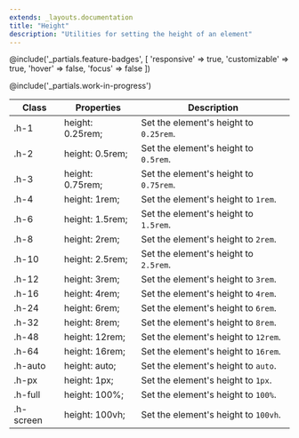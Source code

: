 ```yaml
---
extends: _layouts.documentation
title: "Height"
description: "Utilities for setting the height of an element"
---
```


@include('_partials.feature-badges', [
    'responsive' => true,
    'customizable' => true,
    'hover' => false,
    'focus' => false
])

@include('_partials.work-in-progress')

<div class="border-t border-grey-lighter">
    <table class="w-full text-left" style="border-collapse: collapse;">
        <colgroup>
            <col class="w-1/5">
            <col class="w-1/3">
            <col>
        </colgroup>
        <thead>
          <tr>
              <th class="text-sm font-semibold text-grey-darker p-2 bg-grey-lightest">Class</th>
              <th class="text-sm font-semibold text-grey-darker p-2 bg-grey-lightest">Properties</th>
              <th class="text-sm font-semibold text-grey-darker p-2 bg-grey-lightest">Description</th>
          </tr>
        </thead>
        <tbody class="align-baseline">
            <tr>
                <td class="p-2 border-t border-smoke font-mono text-xs text-purple-dark">.h-1</td>
                <td class="p-2 border-t border-smoke font-mono text-xs text-blue-dark">height: 0.25rem;</td>
                <td class="p-2 border-t border-smoke text-sm text-grey-darker">Set the element's height to <code>0.25rem</code>.</td>
            </tr>
            <tr>
                <td class="p-2 border-t border-smoke-light font-mono text-xs text-purple-dark">.h-2</td>
                <td class="p-2 border-t border-smoke-light font-mono text-xs text-blue-dark">height: 0.5rem;</td>
                <td class="p-2 border-t border-smoke-light text-sm text-grey-darker">Set the element's height to <code>0.5rem</code>.</td>
            </tr>
            <tr>
                <td class="p-2 border-t border-smoke-light font-mono text-xs text-purple-dark">.h-3</td>
                <td class="p-2 border-t border-smoke-light font-mono text-xs text-blue-dark">height: 0.75rem;</td>
                <td class="p-2 border-t border-smoke-light text-sm text-grey-darker">Set the element's height to <code>0.75rem</code>.</td>
            </tr>
            <tr>
                <td class="p-2 border-t border-smoke-light font-mono text-xs text-purple-dark">.h-4</td>
                <td class="p-2 border-t border-smoke-light font-mono text-xs text-blue-dark">height: 1rem;</td>
                <td class="p-2 border-t border-smoke-light text-sm text-grey-darker">Set the element's height to <code>1rem</code>.</td>
            </tr>
            <tr>
                <td class="p-2 border-t border-smoke-light font-mono text-xs text-purple-dark">.h-6</td>
                <td class="p-2 border-t border-smoke-light font-mono text-xs text-blue-dark">height: 1.5rem;</td>
                <td class="p-2 border-t border-smoke-light text-sm text-grey-darker">Set the element's height to <code>1.5rem</code>.</td>
            </tr>
            <tr>
                <td class="p-2 border-t border-smoke-light font-mono text-xs text-purple-dark">.h-8</td>
                <td class="p-2 border-t border-smoke-light font-mono text-xs text-blue-dark">height: 2rem;</td>
                <td class="p-2 border-t border-smoke-light text-sm text-grey-darker">Set the element's height to <code>2rem</code>.</td>
            </tr>
            <tr>
                <td class="p-2 border-t border-smoke-light font-mono text-xs text-purple-dark">.h-10</td>
                <td class="p-2 border-t border-smoke-light font-mono text-xs text-blue-dark">height: 2.5rem;</td>
                <td class="p-2 border-t border-smoke-light text-sm text-grey-darker">Set the element's height to <code>2.5rem</code>.</td>
            </tr>
            <tr>
                <td class="p-2 border-t border-smoke-light font-mono text-xs text-purple-dark">.h-12</td>
                <td class="p-2 border-t border-smoke-light font-mono text-xs text-blue-dark">height: 3rem;</td>
                <td class="p-2 border-t border-smoke-light text-sm text-grey-darker">Set the element's height to <code>3rem</code>.</td>
            </tr>
            <tr>
                <td class="p-2 border-t border-smoke-light font-mono text-xs text-purple-dark">.h-16</td>
                <td class="p-2 border-t border-smoke-light font-mono text-xs text-blue-dark">height: 4rem;</td>
                <td class="p-2 border-t border-smoke-light text-sm text-grey-darker">Set the element's height to <code>4rem</code>.</td>
            </tr>
            <tr>
                <td class="p-2 border-t border-smoke-light font-mono text-xs text-purple-dark">.h-24</td>
                <td class="p-2 border-t border-smoke-light font-mono text-xs text-blue-dark">height: 6rem;</td>
                <td class="p-2 border-t border-smoke-light text-sm text-grey-darker">Set the element's height to <code>6rem</code>.</td>
            </tr>
            <tr>
                <td class="p-2 border-t border-smoke-light font-mono text-xs text-purple-dark">.h-32</td>
                <td class="p-2 border-t border-smoke-light font-mono text-xs text-blue-dark">height: 8rem;</td>
                <td class="p-2 border-t border-smoke-light text-sm text-grey-darker">Set the element's height to <code>8rem</code>.</td>
            </tr>
            <tr>
                <td class="p-2 border-t border-smoke-light font-mono text-xs text-purple-dark">.h-48</td>
                <td class="p-2 border-t border-smoke-light font-mono text-xs text-blue-dark">height: 12rem;</td>
                <td class="p-2 border-t border-smoke-light text-sm text-grey-darker">Set the element's height to <code>12rem</code>.</td>
            </tr>
            <tr>
                <td class="p-2 border-t border-smoke-light font-mono text-xs text-purple-dark">.h-64</td>
                <td class="p-2 border-t border-smoke-light font-mono text-xs text-blue-dark">height: 16rem;</td>
                <td class="p-2 border-t border-smoke-light text-sm text-grey-darker">Set the element's height to <code>16rem</code>.</td>
            </tr>
            <tr>
                <td class="p-2 border-t border-smoke-light font-mono text-xs text-purple-dark">.h-auto</td>
                <td class="p-2 border-t border-smoke-light font-mono text-xs text-blue-dark">height: auto;</td>
                <td class="p-2 border-t border-smoke-light text-sm text-grey-darker">Set the element's height to <code>auto</code>.</td>
            </tr>
            <tr>
                <td class="p-2 border-t border-smoke-light font-mono text-xs text-purple-dark">.h-px</td>
                <td class="p-2 border-t border-smoke-light font-mono text-xs text-blue-dark">height: 1px;</td>
                <td class="p-2 border-t border-smoke-light text-sm text-grey-darker">Set the element's height to <code>1px</code>.</td>
            </tr>
            <tr>
                <td class="p-2 border-t border-smoke-light font-mono text-xs text-purple-dark">.h-full</td>
                <td class="p-2 border-t border-smoke-light font-mono text-xs text-blue-dark">height: 100%;</td>
                <td class="p-2 border-t border-smoke-light text-sm text-grey-darker">Set the element's height to <code>100%</code>.</td>
            </tr>
            <tr>
                <td class="p-2 border-t border-smoke-light font-mono text-xs text-purple-dark">.h-screen</td>
                <td class="p-2 border-t border-smoke-light font-mono text-xs text-blue-dark">height: 100vh;</td>
                <td class="p-2 border-t border-smoke-light text-sm text-grey-darker">Set the element's height to <code>100vh</code>.</td>
            </tr>
        </tbody>
    </table>
</div>
